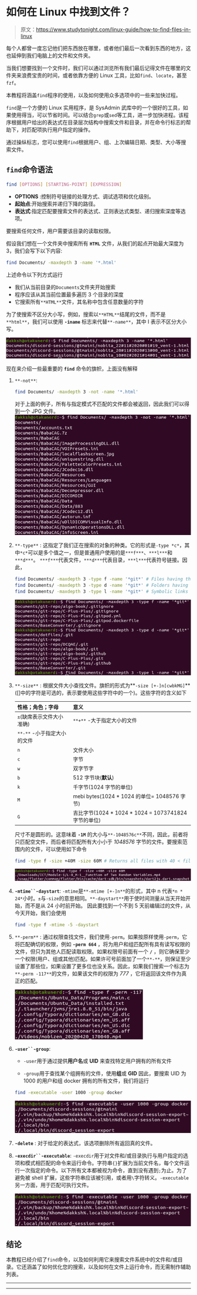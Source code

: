 # 如何在 Linux 中找到文件？

> 原文：<https://www.studytonight.com/linux-guide/how-to-find-files-in-linux>

每个人都曾一度忘记他们把东西放在哪里，或者他们最后一次看到东西的地方，这也延伸到我们电脑上的文件和文件夹。

当我们想要找到一个文件时，我们可以通过浏览所有我们最后记得文件在哪里的文件夹来浪费宝贵的时间，或者依靠方便的 Linux 工具，比如`find`、`locate`，甚至`fzf`。

本教程将涵盖`find`程序的使用，以及如何使用众多选项中的一些来加快过程。

`find`是一个方便的 Linux 实用程序，是 SysAdmin 武库中的一个很好的工具，如果使用得当，可以节省时间。可以结合`grep`或`sed`等工具，进一步加快进程。该程序根据用户给出的表达式在目录层次结构中搜索文件和目录，并在命令行标志的帮助下，对匹配项执行用户指定的操作。

通过操纵标志，您可以使用`find`根据用户、组、上次编辑日期、类型、大小等搜索文件。

## `find`命令语法

```sh
find [OPTIONS] [STARTING-POINT] [EXPRESSION]
```

*   **OPTIONS** :控制符号链接的处理方式、调试选项和优化级别。
*   **起始点**:开始搜索并递归下降的路径。
*   **表达式**:指定匹配要搜索文件的表达式、正则表达式类型、递归搜索深度等选项。

要搜索任何文件，用户需要该目录的读取权限。

假设我们想在一个文件夹中搜索所有 **`HTML`** 文件，从我们的起点开始最大深度为 3，我们会写下以下内容:

```sh
find Documents/ -maxdepth 3 -name '*.html'
```

上述命令以下列方式运行

*   我们从当前目录的`Documents`文件夹开始搜索
*   程序应该从其当前位置最多遍历 3 个目录的深度
*   它搜索所有`**HTML**`文件，其名称中包含任意数量的字符

为了使搜索不区分大小写，例如，搜索以`**HTML**`结尾的文件，而不是`**html**`，我们可以使用 **`-iname`** 标志来代替`**-name**`，其中 I 表示不区分大小写。

![Example of find command](img/644f8a2b5981cbd0575c66d7b37fd0be.png)

现在来介绍一些最重要的 **`find`** 命令的旗帜，上面没有解释

1.  `**-not**`:

    ```sh
    find Documents/ -maxdepth 3 -not -name '*.html'
    ```

    对于上面的例子，所有与指定模式不匹配的文件都会被返回，因此我们可以得到一个 JPG 文件。![not flag](img/059410616110d58d07d4d0a9de9408e8.png)

2.  `**-type**` :
    这指定了我们正在搜索的对象的种类。它的形式是`-type *c*`，其中`*c*`可以是多个值之一，但是普通用户使用的是`***f***`、`***l***`和`***d***`。
    `***f***`代表文件，`***d***`代表目录，`***l***`代表符号链接。因此，

    ```sh
    find Documents/ -maxdepth 3 -type f -name '*git*' # Files having the word git in name
    find Documents/ -maxdepth 3 -type d -name '*git*' # Folders having the word git in name
    find Documents/ -maxdepth 3 -type l -name '*git*' # Symbolic links having the word git in name
    ```

    ![type flag](img/7d767364f6753b8e4e76963867a660f3.png)

3.  `**-size**` :
    根据文件大小查找文件。旗帜的形式为**`-size [+-]n[cwbkMG]`**([]中的字符是可选的，表示要使用这些字符中的一个)。这些字符的含义如下

    | 性格；角色；字母 | 意义 |
    | --- | --- |
    | `±`(缺席表示文件大小准确) | `**+**` -大于指定大小的文件 |
    | `**-**` -小于指定大小的文件 |
    | `n` | 文件大小 |
    | `c` | 字节 |
    | `w` | 双字节字 |
    | `b` | 512 字节块(**默认**) |
    | `k` | 千字节(1024 字节的单位) |
    | `M` | mebi bytes(1024 * 1024 的单位= 1048576 字节) |
    | `G` | 吉比字节(1024 * 1024 * 1024 = 1073741824 字节的单位) |

    尺寸不是圆形的。这意味着 **`-1M`** 的大小与`**-1048576c**`不同，因此，前者将只匹配空文件，而后者将匹配所有大小小于 *1048576* 字节的文件。要搜索范围内的文件，可以使用如下命令

    ```sh
    find -type f -size +40M -size 60M # Returns all files with 40 < fileSize <= 60 M
    ```

    ![size flag](img/c4e501fc13c93f0f73e1d167f3acf39d.png)

4.  **`-mtime``-daystart`**:
    `-mtime`是`**-mtime [+-]n**`的形式，其中 n 代表`*n * 24*`小时。`±`与`-size`的意思相同。`**-daystart**`用于使时间测量从当天开始开始，而不是从 24 小时前开始。
    因此要找到一个不到 5 天前编辑过的文件，从今天开始，我们会使用

    ```sh
    find -type f -mtime -5 -daystart
    ```

5.  `**-perm**` :
    通过权限查找文件，我们使用`-perm`。如果按原样使用`-perm`，它将匹配确切的权限，例如 **`-perm 664`** ，将为用户和组匹配所有具有读写权限的文件，但只为其他人匹配读取权限。如果权限号前面有一个 **`/`** ，则它确保至少一个权限(用户、组或其他)匹配。如果许可号前面加了一个`**-**`，则保证至少设置了那些位，如果设置了更多位也没关系。因此，如果我们搜索一个标志为`**-perm -117**`的文件，如果该文件的权限为 *777* ，它将返回该文件作为真正的匹配。

    ![perm flag](img/059c1fa494e12f7757377ef27910a447.png)

6.  **`-user``-group`**:

    *   `-user`用于通过提供**用户名**或 **UID** 来查找特定用户拥有的所有文件

    *   `-group`用于查找某个组拥有的文件，使用**组**或 **GID**
        因此，要搜索 UID 为 1000 的用户和组 docker 拥有的所有文件，我们将运行

    ```sh
    find -executable -user 1000 -group docker
    ```

    ![user and group flag](img/84917dcc886d5525346439fd9242c3f7.png)

7.  **`-delete`** :
    对于给定的表达式，该选项删除所有返回真的文件。

8.  **`-execdir``-executable`**:
    `-execdir`用于对文件和/或目录执行与用户指定的选项和模式相匹配的命令来运行命令。字符串`{}`扩展为当前文件名，每个文件运行一次指定的命令。以下所有文本都被视为命令，直到没有遇到`;`为止。为了避免被 shell 扩展，这些字符串应该被引用，或者用`\`字符转义。`-executable`另一方面，用于匹配可执行文件。

    ![executable flag](img/84917dcc886d5525346439fd9242c3f7.png)

## 结论

本教程已经介绍了`find`命令，以及如何利用它来搜索文件系统中的文件和/或目录。它还涵盖了如何优化您的搜索，以及如何在文件上运行命令，而无需制作辅助列表。

* * *

* * *